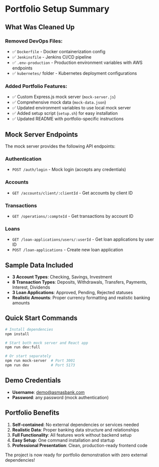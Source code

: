 # Portfolio Setup Summary

## What Was Cleaned Up

### Removed DevOps Files:
- ✅ `Dockerfile` - Docker containerization config
- ✅ `Jenkinsfile` - Jenkins CI/CD pipeline
- ✅ `.env-production` - Production environment variables with AWS endpoints
- ✅ `kubernetes/` folder - Kubernetes deployment configurations

### Added Portfolio Features:
- ✅ Custom Express.js mock server (`mock-server.js`)
- ✅ Comprehensive mock data (`mock-data.json`)
- ✅ Updated environment variables to use local mock server
- ✅ Added setup script (`setup.sh`) for easy installation
- ✅ Updated README with portfolio-specific instructions

## Mock Server Endpoints

The mock server provides the following API endpoints:

### Authentication
- `POST /auth/login` - Mock login (accepts any credentials)

### Accounts
- `GET /accounts/client/:clientId` - Get accounts by client ID

### Transactions
- `GET /operations/:compteId` - Get transactions by account ID

### Loans
- `GET /loan-applications/users/:userId` - Get loan applications by user ID
- `POST /loan-applications` - Create new loan application

## Sample Data Included

- **3 Account Types**: Checking, Savings, Investment
- **8 Transaction Types**: Deposits, Withdrawals, Transfers, Payments, Interest, Dividends
- **3 Loan Applications**: Approved, Pending, Rejected statuses
- **Realistic Amounts**: Proper currency formatting and realistic banking amounts

## Quick Start Commands

```bash
# Install dependencies
npm install

# Start both mock server and React app
npm run dev:full

# Or start separately
npm run mock-server  # Port 3001
npm run dev          # Port 5173
```

## Demo Credentials

- **Username**: demo@asmasbank.com
- **Password**: any password (mock authentication)

## Portfolio Benefits

1. **Self-contained**: No external dependencies or services needed
2. **Realistic Data**: Proper banking data structure and relationships
3. **Full Functionality**: All features work without backend setup
4. **Easy Setup**: One command installation and startup
5. **Professional Presentation**: Clean, production-ready frontend code

The project is now ready for portfolio demonstration with zero external dependencies!